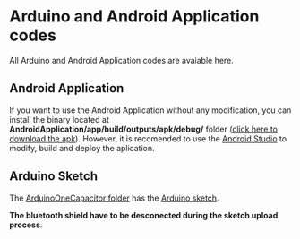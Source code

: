 #  Arduino and Android Application codes

All Arduino and Android Application codes are avaiable here.  


## Android Application

If you want to use the Android Application without any modification, you can install the binary located at __AndroidApplication/app/build/outputs/apk/debug/__ folder ([click here to download the apk](https://github.com/pu2clr/Magnetic_Loop_Antenna_Tuner/blob/master/sources/AndroidApplication/app/build/outputs/apk/debug/app-debug.apk)).  However, it is recomended to use the [Android Studio](https://developer.android.com/studio) to modify, build and deploy the aplication.

## Arduino Sketch

The [ArduinoOneCapacitor folder](https://github.com/pu2clr/Magnetic_Loop_Antenna_Tuner/tree/master/sources/ArduinoOneCapacitor) has the [Arduino sketch](https://github.com/pu2clr/Magnetic_Loop_Antenna_Tuner/blob/master/sources/ArduinoOneCapacitor/ArduinoOneCapacitor.ino). 

__The bluetooth shield have to be desconected during the sketch upload process__. 

